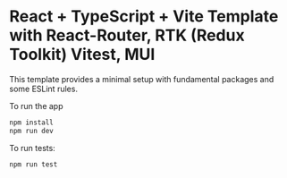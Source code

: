 # React + TypeScript + Vite Template with React-Router, RTK (Redux Toolkit) Vitest, MUI
This template provides a minimal setup with fundamental packages and some ESLint rules.

To run the app
```js
npm install
npm run dev
```

To run tests:
```js
npm run test
```
